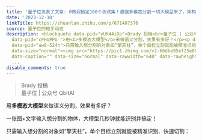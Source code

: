 ```yaml
---
title: '量子位发表了文章: 0微调搞定160个测试集！最强多模态分割一切大模型来了，架构参数全开源'
date: '2023-12-10'
linkTitle: https://zhuanlan.zhihu.com/p/671407376
source: 量子位的知乎动态
description: <blockquote data-pid="yUK44iOp">Brady 投稿<br>量子位 | 公众号 QbitAI</blockquote><p
  data-pid="cPHUPPU-">用<b>多模态大模型</b>来做语义分割，效果有多好？</p><p data-pid="Qy9nKhSR">一张图+文字输入想分割的物体，大模型几秒钟就能识别并搞定！</p><p
  data-pid="aw8-524h">只需输入想分割的对象如“擎天柱”，单个目标立刻就能被精准识别、快速切割：</p><p class="ztext-empty-paragraph"><br></p><figure
  data-size="normal"><img src="https://pic1.zhimg.com/v2-66dbe95ef25e80e402de946b0a27a0f4_1440w.jpg"
  data-caption="" data-size="normal" data-rawwidth="640" data-rawheight="295" class="origin_image
  ...
disable_comments: true
---
```

<blockquote data-pid="yUK44iOp">Brady 投稿<br>量子位 | 公众号 QbitAI</blockquote><p data-pid="cPHUPPU-">用<b>多模态大模型</b>来做语义分割，效果有多好？</p><p data-pid="Qy9nKhSR">一张图+文字输入想分割的物体，大模型几秒钟就能识别并搞定！</p><p data-pid="aw8-524h">只需输入想分割的对象如“擎天柱”，单个目标立刻就能被精准识别、快速切割：</p><p class="ztext-empty-paragraph"><br></p><figure data-size="normal"><img src="https://pic1.zhimg.com/v2-66dbe95ef25e80e402de946b0a27a0f4_1440w.jpg" data-caption="" data-size="normal" data-rawwidth="640" data-rawheight="295" class="origin_image ...